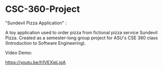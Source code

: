 # CSC-360-Project

"Sundevil Pizza Application" :

A toy application used to order pizza from fictional pizza service Sundevil Pizza. Created as a semester-long group project for ASU's CSE 360 class (Introduction to Software Engineering). 

Video Demo:

https://youtu.be/h1VEXjeLjgA
